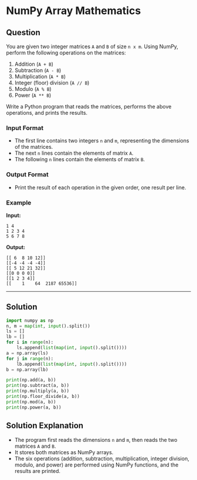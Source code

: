 
# NumPy Array Mathematics

## Question

You are given two integer matrices `A` and `B` of size `n x m`. Using NumPy, perform the following operations on the matrices:
1. Addition (`A + B`)
2. Subtraction (`A - B`)
3. Multiplication (`A * B`)
4. Integer (floor) division (`A // B`)
5. Modulo (`A % B`)
6. Power (`A ** B`)

Write a Python program that reads the matrices, performs the above operations, and prints the results.

### Input Format

- The first line contains two integers `n` and `m`, representing the dimensions of the matrices.
- The next `n` lines contain the elements of matrix `A`.
- The following `n` lines contain the elements of matrix `B`.

### Output Format

- Print the result of each operation in the given order, one result per line.

### Example

**Input:**

```
1 4
1 2 3 4
5 6 7 8
```

**Output:**

```
[[ 6  8 10 12]]
[[-4 -4 -4 -4]]
[[ 5 12 21 32]]
[[0 0 0 0]]
[[1 2 3 4]]
[[    1    64  2187 65536]]
```

---

## Solution

```python
import numpy as np
n, m = map(int, input().split())
ls = []
lb = []
for i in range(n):
    ls.append(list(map(int, input().split())))
a = np.array(ls)
for j in range(n):
    lb.append(list(map(int, input().split())))
b = np.array(lb)

print(np.add(a, b))
print(np.subtract(a, b))
print(np.multiply(a, b))
print(np.floor_divide(a, b))
print(np.mod(a, b))
print(np.power(a, b))
```

## Solution Explanation

- The program first reads the dimensions `n` and `m`, then reads the two matrices `A` and `B`.
- It stores both matrices as NumPy arrays.
- The six operations (addition, subtraction, multiplication, integer division, modulo, and power) are performed using NumPy functions, and the results are printed.
